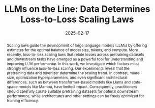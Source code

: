 ---
title: "LLMs on the Line: Data Determines Loss-to-Loss Scaling Laws"
abstract: "Scaling laws guide the development of large language models (LLMs) by offering estimates for the optimal balance of model size, tokens, and compute. More recently, loss-to-loss scaling laws that relate losses across pretraining datasets and downstream tasks have emerged as a powerful tool for understanding and improving LLM performance. In this work, we investigate which factors most strongly influence loss-to-loss scaling. Our experiments reveal that the pretraining data and tokenizer determine the scaling trend. In contrast, model size, optimization hyperparameters, and even significant architectural differences, such as between transformer-based models like Llama and state-space models like Mamba, have limited impact. Consequently, practitioners should carefully curate suitable pretraining datasets for optimal downstream performance, while architectures and other settings can be freely optimized for training efficiency."
authors:
  - Prasanna Mayilvahanan
  - admin
  - Sayak Mallick
  - Matthias Bethge
  - Wieland Brendel
date: 2025-02-17
publication: ICML 2025
publication_types:
- paper-conference
# url_pdf: https://arxiv.org/pdf/2502.12120
url_pdf: https://openreview.net/forum?id=IVUjRWnU6c
url_code: https://github.com/brendel-group/llm-line
url_project: https://brendel-group.github.io/llm-line/
---